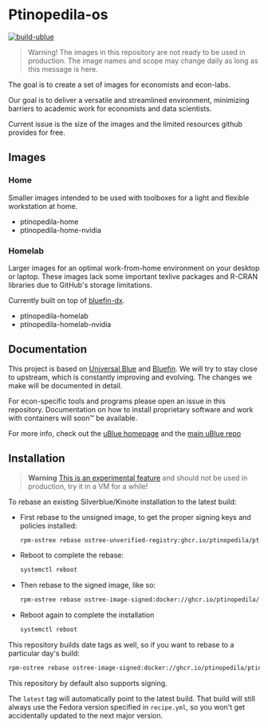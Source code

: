 # Ptinopedila-os

[![build-ublue](https://github.com/ptinopedila/ptinopedila-os/actions/workflows/build.yml/badge.svg)](https://github.com/ptinopedila/ptinopedila-os/actions/workflows/build.yml)

> Warning! The images in this repository are not ready to be used in production. The image names and scope may change daily as long as this message is here.

The goal is to create a set of images for economists and econ-labs.

Our goal is to deliver a versatile and streamlined environment, minimizing barriers to academic work for economists and data scientists.

Current issue is the size of the images and the limited resources github provides for free.

## Images

### Home

Smaller images intended to be used with toolboxes for a light and flexible workstation at home.

- ptinopedila-home
- ptinopedila-home-nvidia

### Homelab

Larger images for an optimal work-from-home environment on your desktop or laptop. These images lack some important texlive packages and R-CRAN libraries due to GitHub's storage limitations.

Currently built on top of [bluefin-dx](https://github.com/ublue-os/bluefin).

- ptinopedila-homelab
- ptinopedila-homelab-nvidia

## Documentation

This project is based on [Universal Blue](universal-blue.org) and [Bluefin](https://projectbluefin.io/). We will try to stay close to upstream, which is constantly improving and evolving. The changes we make will be documented in detail.

For econ-specific tools and programs please open an issue in this repository. Documentation on how to install proprietary software and work with containers will soon™ be available.

For more info, check out the [uBlue homepage](https://universal-blue.org/) and the [main uBlue repo](https://github.com/ublue-os/main/)

## Installation

> **Warning**
> [This is an experimental feature](https://www.fedoraproject.org/wiki/Changes/OstreeNativeContainerStable) and should not be used in production, try it in a VM for a while!

To rebase an existing Silverblue/Kinoite installation to the latest build:

- First rebase to the unsigned image, to get the proper signing keys and policies installed:

  ```sh
  rpm-ostree rebase ostree-unverified-registry:ghcr.io/ptinopedila/ptinopedila-homelab:latest
  ```

- Reboot to complete the rebase:

  ```sh
  systemctl reboot
  ```

- Then rebase to the signed image, like so:

  ```sh
  rpm-ostree rebase ostree-image-signed:docker://ghcr.io/ptinopedila/ptinopedila-homelab:latest
  ```

- Reboot again to complete the installation

  ```sh
  systemctl reboot
  ```

This repository builds date tags as well, so if you want to rebase to a particular day's build:

```sh
rpm-ostree rebase ostree-image-signed:docker://ghcr.io/ptinopedila/ptinopedila-homelab:20230403
```

This repository by default also supports signing.

The `latest` tag will automatically point to the latest build. That build will still always use the Fedora version specified in `recipe.yml`, so you won't get accidentally updated to the next major version.
